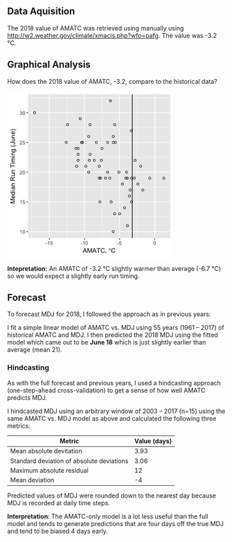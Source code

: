 Data Aquisition
---------------

The 2018 value of AMATC was retrieved using manually using
<http://w2.weather.gov/climate/xmacis.php?wfo=pafg>. The value was -3.2
°C.

Graphical Analysis
------------------

How does the 2018 value of AMATC, -3.2, compare to the historical data?

![](README_files/figure-markdown_strict/amatc_plot-1.png)

**Intepretation:** An AMATC of -3.2 °C slightly warmer than average
(-6.7 °C) so we would expect a slightly early run timing.

Forecast
--------

To forecast MDJ for 2018, I followed the approach as in previous years:

I fit a simple linear model of AMATC vs. MDJ using 55 years (1961 –
2017) of historical AMATC and MDJ. I then predicted the 2018 MDJ using
the fitted model which came out to be **June 18** which is just slightly
earlier than average (mean 21).

### Hindcasting

As with the full forecast and previous years, I used a hindcasting
approach (one-step-ahead cross-validation) to get a sense of how well
AMATC predicts MDJ.

I hindcasted MDJ using an arbitrary window of 2003 – 2017 (n=15) using
the same AMATC vs. MDJ model as above and calculated the following three
metrics:

<table>
<thead>
<tr class="header">
<th>Metric</th>
<th>Value (days)</th>
</tr>
</thead>
<tbody>
<tr class="odd">
<td>Mean absolute devitation</td>
<td>3.93</td>
</tr>
<tr class="even">
<td>Standard deviation of absolute deviations</td>
<td>3.06</td>
</tr>
<tr class="odd">
<td>Maximum absolute residual</td>
<td>12</td>
</tr>
<tr class="even">
<td>Mean deviation</td>
<td>-4</td>
</tr>
</tbody>
</table>

Predicted values of MDJ were rounded down to the nearest day because MDJ
is recorded at daily time steps.

**Interpretation**: The AMATC-only model is a lot less useful than the
full model and tends to generate predictions that are four days off the
true MDJ and tend to be biased 4 days early.
